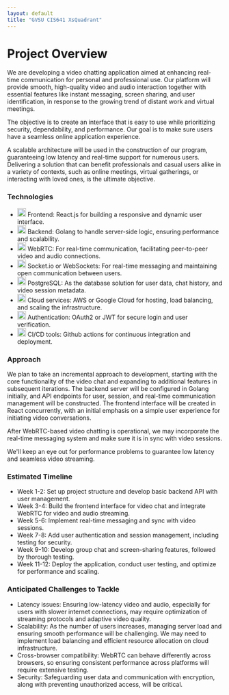 ```yaml
---
layout: default
title: "GVSU CIS641 XsQuadrant"
---
```


# Project Overview

We are developing a video chatting application aimed at enhancing real-time communication for personal and professional use. Our platform will provide smooth, high-quality video and audio interaction together with essential features like instant messaging, screen sharing, and user identification, in response to the growing trend of distant work and virtual meetings.

The objective is to create an interface that is easy to use while prioritizing security, dependability, and performance. Our goal is to make sure users have a seamless online application experience.

A scalable architecture will be used in the construction of our program, guaranteeing low latency and real-time support for numerous users. Delivering a solution that can benefit professionals and casual users alike in a variety of contexts, such as online meetings, virtual gatherings, or interacting with loved ones, is the ultimate objective.

### Technologies

- <img src="{{ '/assets/favicons/reactjs.svg' | relative_url }}" alt="React" style="width: 20px; height: 20px;"> Frontend: React.js for building a responsive and dynamic user interface.
- <img src="{{ '/assets/favicons/golang.svg' | relative_url }}" alt="Golang" style="width: 20px; height: 20px;"> Backend: Golang to handle server-side logic, ensuring performance and scalability.
- <img src="{{ '/assets/favicons/webrtc.svg' | relative_url }}" alt="WebRTC" style="width: 20px; height: 20px;"> WebRTC: For real-time communication, facilitating peer-to-peer video and audio connections.
- <img src="{{ '/assets/favicons/power-socket-us.svg' | relative_url }}" alt="WebSockets" style="width: 20px; height: 20px;"> Socket.io or WebSockets: For real-time messaging and maintaining open communication between users.
- <img src="{{ '/assets/favicons/postgresql.svg' | relative_url }}" alt="PostgreSQL" style="width: 20px; height: 20px;"> PostgreSQL: As the database solution for user data, chat history, and video session metadata.
- <img src="{{ '/assets/favicons/google-cloud.svg' | relative_url }}" alt="Google Cloud" style="width: 20px; height: 20px;"> Cloud services: AWS or Google Cloud for hosting, load balancing, and scaling the infrastructure.
- <img src="{{ '/assets/favicons/oauth.svg' | relative_url }}" alt="OAuth" style="width: 20px; height: 20px;"> Authentication: OAuth2 or JWT for secure login and user verification.
- <img src="{{ '/assets/favicons/github-mark.svg' | relative_url }}" alt="GitHub" style="width: 20px; height: 20px;"> CI/CD tools: Github actions for continuous integration and deployment.

### Approach

We plan to take an incremental approach to development, starting with the core functionality of the video chat and expanding to additional features in subsequent iterations. The backend server will be configured in Golang initially, and API endpoints for user, session, and real-time communication management will be constructed. The frontend interface will be created in React concurrently, with an initial emphasis on a simple user experience for initiating video conversations.

After WebRTC-based video chatting is operational, we may incorporate the real-time messaging system and make sure it is in sync with video sessions.

We'll keep an eye out for performance problems to guarantee low latency and seamless video streaming.


### Estimated Timeline

- Week 1-2: Set up project structure and develop basic backend API with user management.
- Week 3-4: Build the frontend interface for video chat and integrate WebRTC for video and audio streaming.
- Week 5-6: Implement real-time messaging and sync with video sessions.
- Week 7-8: Add user authentication and session management, including testing for security.
- Week 9-10: Develop group chat and screen-sharing features, followed by thorough testing.
- Week 11-12: Deploy the application, conduct user testing, and optimize for performance and scaling.

### Anticipated Challenges to Tackle

- Latency issues: Ensuring low-latency video and audio, especially for users with slower internet connections, may require optimization of streaming protocols and adaptive video quality.
- Scalability: As the number of users increases, managing server load and ensuring smooth performance will be challenging. We may need to implement load balancing and efficient resource allocation on cloud infrastructure.
- Cross-browser compatibility: WebRTC can behave differently across browsers, so ensuring consistent performance across platforms will require extensive testing.
- Security: Safeguarding user data and communication with encryption, along with preventing unauthorized access, will be critical.





